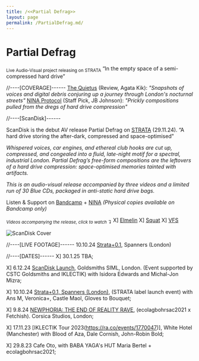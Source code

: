 ```yaml
---
title: /<<Partial Defrag>>
layout: page
permalink: /PartialDefrag.md/
---
```


# Partial Defrag
<sub>Live Audio-Visual project releasing on STRATA</sub> 
“In the empty space of a semi-compressed hard drive”



//----[COVERAGE]------
[The Quietus](https://thequietus.com/quietus-reviews/partial-defrag-scandisk-review/) (Review, Agata Kik): *"Snapshots of voices and digital debris conjuring up a journey through London's nocturnal streets"*
[NINA Protocol](https://www.ninaprotocol.com/releases/partial-defrag-scandisk) (Staff Pick, JB Johnson): *"Prickly compositions pulled from the dregs of hard drive compression"*



//----[ScanDisk]------

ScanDisk is the debut AV release Partial Defrag on [STRATA](https://www.instagram.com/strata.edition/) (29.11.24). 
“A hard drive storing the after-dark, compressed and space-optimised"

*Whispered voices, car engines, and ethereal club hooks are cut up, compressed, and congealed into a fluid, late-night motif for a spectral, industrial London. Partial Defrag’s free-form compositions are the leftovers of a hard drive compression: space-optimised memories tainted with artifacts.*

*This is an audio-visual release accompanied by three videos and a limited run of 30 Blue CDs, packaged in anti-static hard drive bags.*

Listen & Support on [Bandcamp](https://strataedition.bandcamp.com/album/scandisk) + [NINA](https://www.ninaprotocol.com/articles/partial-defrag-scandisk) *(Physical copies available on Bandcamp only)*

<sub>*Videos accompanying the release, click to watch ↴*</sub> 
 X] [Elmelin](youtu.be/npcC32gz2KQ)
 X] [Squat](youtu.be/mrEraBWjmkA)
 X] [VFS](youtu.be/3WujZG_iTCk)

<img alt="ScanDisk Cover" class="centered-image" src="/vlp1602.github.io/images/scanDiskCover.jpg" />



//----[LIVE FOOTAGE]------
10.10.24 [Strata+0.1](https://youtu.be/S_Df2o6p2D4?si=6iOVR2Pu76hxkHmr), Spanners (London)


//----[DATES]------
 X] 30.1.25 TBA;

 X] 6.12.24 [ScanDisk Launch](https://ra.co/events/2051306), Goldsmiths SIML, London. (Event supported by CSTC Goldsmiths and IKLECTIK) with Isidora Edwards and Michal-Jon Mizra;
 
 X] 10.10.24 [Strata+0.1, Spanners (London)](https://ra.co/events/1969763), (STRATA label launch event) with Ans M, Veronica+, Castle Maol, Gloves to Bouquet;
 
 X] 9.8.24 [NEWPHORIA: THE END OF REALITY RAVE](https://ra.co/events/1862444), (ecolagbohrsac2021 x Fetchish). Corsica Studios, London;
 
 X] 17.11.23 [IKLECTIK Tour 2023(https://ra.co/events/1770047)], White Hotel (Manchester) with Blood of Aza, Dale Cornish, John-Robin Bold;
 
 X] 29.8.23 Cafe Oto, with BABA YAGA's HUT Maria Bertel + ecolagbohrsac2021;


